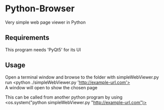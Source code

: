 # Python-Browser
Very simple web page viewer in Python

## Requirements
This program needs 'PyQt5' for its UI

## Usage
Open a terminal window and browse to the folder with simpleWebViewer.py  
run <python ./simpleWebViewer.py 'http://example-url.com'>  
A window will open to show the chosen page  

This can be called from another python program by using  
<os.system("python simpleWebViewer.py "http://example-url.com")>
